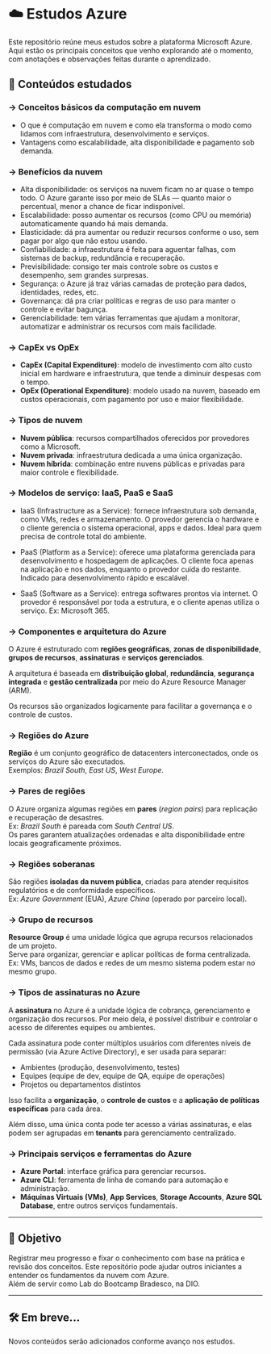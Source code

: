 # ☁️ Estudos Azure

Este repositório reúne meus estudos sobre a plataforma Microsoft Azure. Aqui estão os principais conceitos que venho explorando até o momento, com anotações e observações feitas durante o aprendizado.

## 📘 Conteúdos estudados

### → Conceitos básicos da computação em nuvem
- O que é computação em nuvem e como ela transforma o modo como lidamos com infraestrutura, desenvolvimento e serviços.
- Vantagens como escalabilidade, alta disponibilidade e pagamento sob demanda.

### → Benefícios da nuvem
- Alta disponibilidade: os serviços na nuvem ficam no ar quase o tempo todo. O Azure garante isso por meio de SLAs — quanto maior o percentual, menor a chance de ficar indisponível.  
- Escalabilidade: posso aumentar os recursos (como CPU ou memória) automaticamente quando há mais demanda.  
- Elasticidade: dá pra aumentar ou reduzir recursos conforme o uso, sem pagar por algo que não estou usando.  
- Confiabilidade: a infraestrutura é feita para aguentar falhas, com sistemas de backup, redundância e recuperação.  
- Previsibilidade: consigo ter mais controle sobre os custos e desempenho, sem grandes surpresas.  
- Segurança: o Azure já traz várias camadas de proteção para dados, identidades, redes, etc.  
- Governança: dá pra criar políticas e regras de uso para manter o controle e evitar bagunça.  
- Gerenciabilidade: tem várias ferramentas que ajudam a monitorar, automatizar e administrar os recursos com mais facilidade.

### → CapEx vs OpEx
- **CapEx (Capital Expenditure)**: modelo de investimento com alto custo inicial em hardware e infraestrutura, que tende a diminuir despesas com o tempo. 
- **OpEx (Operational Expenditure)**: modelo usado na nuvem, baseado em custos operacionais, com pagamento por uso e maior flexibilidade.

### → Tipos de nuvem
- **Nuvem pública**: recursos compartilhados oferecidos por provedores como a Microsoft.
- **Nuvem privada**: infraestrutura dedicada a uma única organização.
- **Nuvem híbrida**: combinação entre nuvens públicas e privadas para maior controle e flexibilidade.

### → Modelos de serviço: IaaS, PaaS e SaaS
- IaaS (Infrastructure as a Service): fornece infraestrutura sob demanda, como VMs, redes e armazenamento. O provedor gerencia o hardware e o cliente gerencia o sistema operacional, apps e dados. Ideal para quem precisa de controle total do ambiente.
 
- PaaS (Platform as a Service): oferece uma plataforma gerenciada para desenvolvimento e hospedagem de aplicações. O cliente foca apenas na aplicação e nos dados, enquanto o provedor cuida do restante. Indicado para desenvolvimento rápido e escalável.

- SaaS (Software as a Service): entrega softwares prontos via internet. O provedor é responsável por toda a estrutura, e o cliente apenas utiliza o serviço. Ex: Microsoft 365.

### → Componentes e arquitetura do Azure  
O Azure é estruturado com **regiões geográficas**, **zonas de disponibilidade**, **grupos de recursos**, **assinaturas** e **serviços gerenciados**.

A arquitetura é baseada em **distribuição global**, **redundância**, **segurança integrada** e **gestão centralizada** por meio do Azure Resource Manager (ARM).

Os recursos são organizados logicamente para facilitar a governança e o controle de custos.

### → Regiões do Azure  
**Região** é um conjunto geográfico de datacenters interconectados, onde os serviços do Azure são executados.  
Exemplos: *Brazil South*, *East US*, *West Europe*.

### → Pares de regiões  
O Azure organiza algumas regiões em **pares** (*region pairs*) para replicação e recuperação de desastres.  
Ex: *Brazil South* é pareada com *South Central US*.  
Os pares garantem atualizações ordenadas e alta disponibilidade entre locais geograficamente próximos.

### → Regiões soberanas  
São regiões **isoladas da nuvem pública**, criadas para atender requisitos regulatórios e de conformidade específicos.  
Ex: *Azure Government* (EUA), *Azure China* (operado por parceiro local).

### → Grupo de recursos  
**Resource Group** é uma unidade lógica que agrupa recursos relacionados de um projeto.  
Serve para organizar, gerenciar e aplicar políticas de forma centralizada.  
Ex: VMs, bancos de dados e redes de um mesmo sistema podem estar no mesmo grupo.

### → Tipos de assinaturas no Azure  
A **assinatura** no Azure é a unidade lógica de cobrança, gerenciamento e organização dos recursos. Por meio dela, é possível distribuir e controlar o acesso de diferentes equipes ou ambientes.

Cada assinatura pode conter múltiplos usuários com diferentes níveis de permissão (via Azure Active Directory), e ser usada para separar:

- Ambientes (produção, desenvolvimento, testes)  
- Equipes (equipe de dev, equipe de QA, equipe de operações)  
- Projetos ou departamentos distintos

Isso facilita a **organização**, o **controle de custos** e a **aplicação de políticas específicas** para cada área.

Além disso, uma única conta pode ter acesso a várias assinaturas, e elas podem ser agrupadas em **tenants** para gerenciamento centralizado.

### → Principais serviços e ferramentas do Azure
- **Azure Portal**: interface gráfica para gerenciar recursos.
- **Azure CLI**: ferramenta de linha de comando para automação e administração.
- **Máquinas Virtuais (VMs)**, **App Services**, **Storage Accounts**, **Azure SQL Database**, entre outros serviços fundamentais.

---

## 📌 Objetivo

Registrar meu progresso e fixar o conhecimento com base na prática e revisão dos conceitos. Este repositório pode ajudar outros iniciantes a entender os fundamentos da nuvem com Azure.  
Além de servir como Lab do Bootcamp Bradesco, na DIO.

---

## 🛠️ Em breve...

Novos conteúdos serão adicionados conforme avanço nos estudos.
